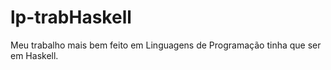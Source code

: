 # lp-trabHaskell
Meu trabalho mais bem feito em Linguagens de Programação tinha que ser em Haskell.
